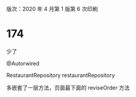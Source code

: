 版次：2020 年 4 月第 1 版第 6 次印刷



# 174

少了

@Autorwired 

RestaurantRepository restaurantRepository 

多嵌套了一层方法，页面最下面的 reviseOrder 方法


